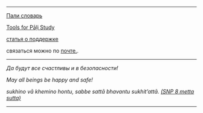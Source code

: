 
--------------

[Пали словарь](https://devamitta.github.io/pali/)

[Tools for Pāḷi Study](https://sasanarakkha.github.io/study-tools/)

[статья о поддержке](https://devamitta.github.io/notes/dana.html)

связаться можно по [почте.](mailto:devamitta@sasanarakkha.org).

--------------

*Да будут все счастливы и в безопасности!*

*May all beings be happy and safe!*

*sukhino vā khemino hontu, sabbe sattā bhavantu sukhit’attā. [(SNP 8 metta sutta)](https://suttacentral.net/snp1.8/en/sujato?layout=linebyline&reference=none&notes=asterisk&highlight=false&script=latin)*

--------------

